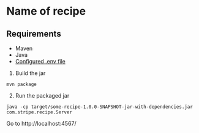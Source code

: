 # Name of recipe

## Requirements
* Maven
* Java
* [Configured .env file](../README.md)


1. Build the jar
```
mvn package
```

2. Run the packaged jar
```
java -cp target/some-recipe-1.0.0-SNAPSHOT-jar-with-dependencies.jar com.stripe.recipe.Server
```

Go to http://localhost:4567/